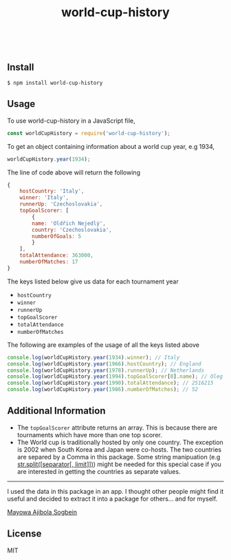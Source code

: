<h1 align="center">
	<br>
	<br>
    world-cup-history
	<br>
	<br>
	<br>
</h1>



## Install

```console
$ npm install world-cup-history
```


## Usage

To use world-cup-history in a JavaScript file,
```js
const worldCupHistory = require('world-cup-history');
```
To get an object containing information about a world cup year, e.g 1934, 

```js
worldCupHistory.year(1934);
```

The line of code above will return the following
```js
{
	hostCountry: 'Italy',
	winner: 'Italy',
	runnerUp: 'Czechoslovakia',
	topGoalScorer: [
		{ 
		name: 'Oldřich Nejedlý', 
		country: 'Czechoslovakia', 
		numberOfGoals: 5 
		}
	],
	totalAttendance: 363000,
	numberOfMatches: 17
}
```
The keys listed below give us data for each tournament year
- `hostCountry`
- `winner`
- `runnerUp`
- `topGoalScorer`
- `totalAttendance`
- `numberOfMatches`

The following are examples of the usage of all the keys listed above
```js
console.log(worldCupHistory.year(1934).winner); // Italy
console.log(worldCupHistory.year(1966).hostCountry); // England
console.log(worldCupHistory.year(1978).runnerUp); // Netherlands
console.log(worldCupHistory.year(1994).topGoalScorer[0].name); // Oleg Salenko
console.log(worldCupHistory.year(1990).totalAttendance); // 2516215
console.log(worldCupHistory.year(1986).numberOfMatches); // 52
```

## Additional Information

 - The `topGoalScorer` attribute returns an array. This is because there are tournaments which have  more than one top scorer.
 - The World cup is traditionally hosted by only one country. The exception is 2002 when South Korea and Japan were co-hosts. The two countries are separed by a Comma in this package. Some string manipuation (e.g [str.split([separator[, limit]])](https://developer.mozilla.org/en-US/docs/Web/JavaScript/Reference/Global_Objects/String/split)) might be needed for this special case if you are interested in getting the countries as separate values.

---
I used the data in this package in an app. I thought other people might find it useful and decided to extract it into a package for others... and for myself.

[Mayowa Ajibola Sogbein](https://twitter.com/jibolash)


## License

MIT
